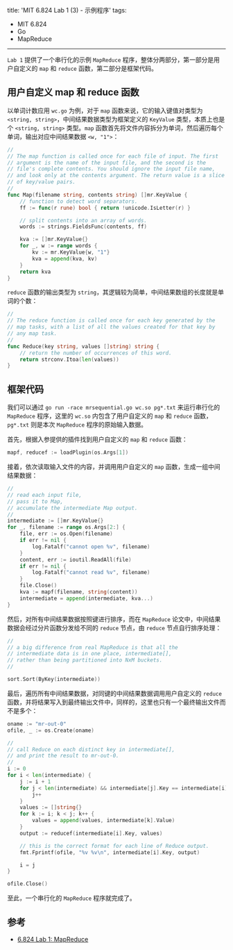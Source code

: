 title: 'MIT 6.824 Lab 1 (3) - 示例程序'
tags:
- MIT 6.824
- Go
- MapReduce
---

`Lab 1` 提供了一个串行化的示例 `MapReduce` 程序，整体分两部分，第一部分是用户自定义的 `map` 和 `reduce` 函数，第二部分是框架代码。

## 用户自定义 map 和 reduce 函数
以单词计数应用 `wc.go` 为例，对于 `map` 函数来说，它的输入键值对类型为 `<string, string>`，中间结果数据类型为框架定义的 `KeyValue` 类型，本质上也是个 `<string, string>` 类型。`map` 函数首先将文件内容拆分为单词，然后遍历每个单词，输出对应中间结果数据 `<w, "1">`：

```go
//
// The map function is called once for each file of input. The first
// argument is the name of the input file, and the second is the
// file's complete contents. You should ignore the input file name,
// and look only at the contents argument. The return value is a slice
// of key/value pairs.
//
func Map(filename string, contents string) []mr.KeyValue {
	// function to detect word separators.
	ff := func(r rune) bool { return !unicode.IsLetter(r) }

	// split contents into an array of words.
	words := strings.FieldsFunc(contents, ff)

	kva := []mr.KeyValue{}
	for _, w := range words {
		kv := mr.KeyValue{w, "1"}
		kva = append(kva, kv)
	}
	return kva
}
```

`reduce` 函数的输出类型为 `string`，其逻辑较为简单，中间结果数组的长度就是单词的个数：

```go
//
// The reduce function is called once for each key generated by the
// map tasks, with a list of all the values created for that key by
// any map task.
//
func Reduce(key string, values []string) string {
	// return the number of occurrences of this word.
	return strconv.Itoa(len(values))
}
```

## 框架代码
我们可以通过 `go run -race mrsequential.go wc.so pg*.txt` 来运行串行化的 `MapReduce` 程序，这里的 `wc.so` 内包含了用户自定义的 `map` 和 `reduce` 函数，`pg*.txt` 则是本次 `MapReduce` 程序的原始输入数据。

首先，根据入参提供的插件找到用户自定义的 `map` 和 `reduce` 函数：

```go
mapf, reducef := loadPlugin(os.Args[1])
```

接着，依次读取输入文件的内容，并调用用户自定义的 `map` 函数，生成一组中间结果数据：

```go
//
// read each input file,
// pass it to Map,
// accumulate the intermediate Map output.
//
intermediate := []mr.KeyValue{}
for _, filename := range os.Args[2:] {
	file, err := os.Open(filename)
	if err != nil {
		log.Fatalf("cannot open %v", filename)
	}
	content, err := ioutil.ReadAll(file)
	if err != nil {
		log.Fatalf("cannot read %v", filename)
	}
	file.Close()
	kva := mapf(filename, string(content))
	intermediate = append(intermediate, kva...)
}
```

然后，对所有中间结果数据按照键进行排序，而在 `MapReduce` 论文中，中间结果数据会经过分片函数分发给不同的 `reduce` 节点，由 `reduce` 节点自行排序处理：

```go
//
// a big difference from real MapReduce is that all the
// intermediate data is in one place, intermediate[],
// rather than being partitioned into NxM buckets.
//

sort.Sort(ByKey(intermediate))
```

最后，遍历所有中间结果数据，对同键的中间结果数据调用用户自定义的 `reduce` 函数，并将结果写入到最终输出文件中，同样的，这里也只有一个最终输出文件而不是多个：

```go
oname := "mr-out-0"
ofile, _ := os.Create(oname)

//
// call Reduce on each distinct key in intermediate[],
// and print the result to mr-out-0.
//
i := 0
for i < len(intermediate) {
	j := i + 1
	for j < len(intermediate) && intermediate[j].Key == intermediate[i].Key {
		j++
	}
	values := []string{}
	for k := i; k < j; k++ {
		values = append(values, intermediate[k].Value)
	}
	output := reducef(intermediate[i].Key, values)

	// this is the correct format for each line of Reduce output.
	fmt.Fprintf(ofile, "%v %v\n", intermediate[i].Key, output)

	i = j
}

ofile.Close()
```

至此，一个串行化的 `MapReduce` 程序就完成了。

## 参考

* [6.824 Lab 1: MapReduce](https://pdos.csail.mit.edu/6.824/labs/lab-mr.html)